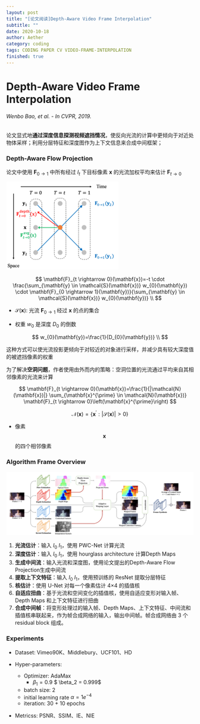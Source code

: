```yaml
---
layout: post
title: "[论文阅读]Depth-Aware Video Frame Interpolation"
subtitle: ""
date: 2020-10-18
author: Aether
category: coding
tags: CODING PAPER CV VIDEO-FRAME-INTERPOLATION
finished: true
---
```


# Depth-Aware Video Frame Interpolation

###### Wenbo Bao, et al. - In *CVPR*, 2019.

论文显式地**通过深度信息探测视频遮挡情况**，使反向光流的计算中更倾向于对近处物体采样；利用分层特征和深度图作为上下文信息来合成中间框架；

### Depth-Aware Flow Projection



论文中使用 $\mathbf{F}_{0 \rightarrow 1}$ 中所有经过 $I_t$ 下目标像素 $\mathbf x$ 的光流加权平均来估计 $\mathbf{F}_{t \rightarrow 0}$



![image-20201021051410825](../img/image-20201021051410825.png)


$$
\mathbf{F}_{t \rightarrow 0}(\mathbf{x})=-t \cdot \frac{\sum_{\mathbf{y} \in \mathcal{S}(\mathbf{x})} w_{0}(\mathbf{y}) \cdot \mathbf{F}_{0 \rightarrow 1}(\mathbf{y})}{\sum_{\mathbf{y} \in \mathcal{S}(\mathbf{x})} w_{0}(\mathbf{y})} \\
$$



- $\mathcal{S}(\mathbf x)$: 光流 $\mathbf{F}_{0 \rightarrow 1}$ 经过 $\mathbf x$ 的点的集合

- 权重 $w_0$ 是深度 $D_0$ 的倒数

  

$$
w_{0}(\mathbf{y})=\frac{1}{D_{0}(\mathbf{y})} \\
$$



这种方式可以使光流投影更倾向于对较近的对象进行采样，并减少具有较大深度值的被遮挡像素的权重

为了解决**空洞问题**，作者使用由外而内的策略：空洞位置的光流通过平均来自其相邻像素的光流来计算



$$
\mathbf{F}_{t \rightarrow 0}(\mathbf{x})=\frac{1}{|\mathcal{N}(\mathbf{x})|} \sum_{\mathbf{x}^{\prime} \in \mathcal{N}(\mathbf{x})} \mathbf{F}_{t \rightarrow 0}\left(\mathbf{x}^{\prime}\right)
$$

$$
\mathcal{N}(\mathbf{x}) = \{\mathbf{x}^{\prime}:|\mathcal S(\mathbf{x})|>0\}
$$

- 像素 $$\mathbf{x}$$ 的四个相邻像素

### Algorithm Frame Overview


![](../img/image-20201020220420595.png)

1. **光流估计**：输入 $I_0$ $I_1$，使用 PWC-Net 计算光流
2. **深度估计**：输入 $I_0$ $I_1$，使用 hourglass architecture 计算Depth Maps
3. **生成中间流**：输入光流和深度图，使用论文提出的Depth-Aware Flow Projection生成中间流
4. **提取上下文特征**：输入 $I_0$ $I_1$，使用预训练的 ResNet 提取分层特征
5. **核估计**：使用 U-Net 对每一个像素估计 4×4 的插值核 
6. **自适应扭曲**：基于光流和空间变化的插值核，使用自适应变形对输入帧、Depth Maps 和上下文特征进行扭曲
7. **合成中间帧**：将变形处理过的输入帧、Depth Maps、上下文特征、中间流和插值核串联起来，作为帧合成网络的输入，输出中间帧。帧合成网络由 3 个 residual block 组成。

### Experiments

- Dataset: Vimeo90K、Middlebury、UCF101、HD
- Hyper-parameters:
  - Optimizer: AdaMax
    - $\beta_1 = 0.9$  $ \beta_2 = 0.999$
  - batch size: 2
  - initial learning rate $\alpha = 1e^{-4}$ 
  - iteration: 30 + 10 epochs

- Metricss: PSNR、SSIM、IE、NIE